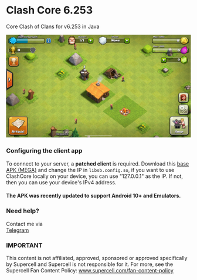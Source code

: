# Clash Core 6.253

Core Clash of Clans for v6.253 in Java

![Screenshot](ScreenShot.jpeg) 

### Configuring the client app
To connect to your server, a **patched client** is required. 
Download this [base APK (MEGA)](https://mega.nz/file/UKdiGaTZ#yi-bNXX24-YEmpZgsAQcwlAZaaVo_1ef9xWeaezWehI) and change the IP in `libsb.config.so`, if you want to use ClashCore locally on your device, you can use "127.0.0.1" as the IP. If not, then you can use your device's IPv4 address. 

#### The APK was recently updated to support Android 10+ and Emulators.

### Need help?
Contact me via  
[Telegram](https://t.me/MEMozki)

### IMPORTANT
This content is not affiliated, approved, sponsored or approved specifically by Supercell and Supercell is not responsible for it. For more, see the Supercell Fan Content Policy: www.supercell.com/fan-content-policy
